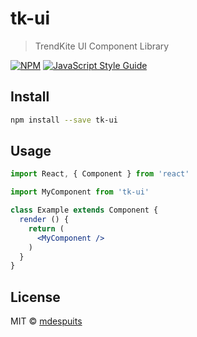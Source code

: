 # tk-ui

> TrendKite UI Component Library

[![NPM](https://img.shields.io/npm/v/tk-ui.svg)](https://www.npmjs.com/package/tk-ui) [![JavaScript Style Guide](https://img.shields.io/badge/code_style-standard-brightgreen.svg)](https://standardjs.com)

## Install

```bash
npm install --save tk-ui
```

## Usage

```jsx
import React, { Component } from 'react'

import MyComponent from 'tk-ui'

class Example extends Component {
  render () {
    return (
      <MyComponent />
    )
  }
}
```

## License

MIT © [mdespuits](https://github.com/mdespuits)

